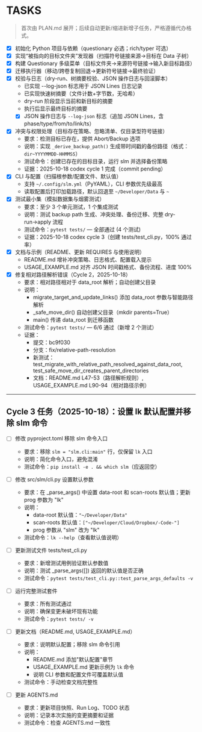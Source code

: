 # TASKS

> 首次由 PLAN.md 展开；后续自动更新/缩进新增子任务，严格遵循代办格式。

- [x] 初始化 Python 项目与依赖（questionary 必选；rich/typer 可选）
- [x] 实现“被指向的目标文件夹”发现器（扫描符号链接来源→目标在 Data 子树）
- [x] 构建 Questionary 多级菜单（目标文件夹→来源符号链接→输入新目标路径）
- [x] 迁移执行器（移动/跨卷复制回退→更新符号链接→最终验证）
- [x] 校验与日志（dry-run、树摘要校验、JSON 操作日志与回滚脚本）
  * 已实现 --log-json 标志用于 JSON Lines 日志记录
  * 已实现快速树摘要（文件计数+字节数，无哈希）
  * dry-run 阶段显示当前和新目标的摘要
  * 执行后显示最终目标的摘要
  - [x] JSON 操作日志与 `--log-json` 标志（追加 JSON Lines，含 phase/type/from/to/link/ts）
- [x] 冲突与权限处理（目标存在策略、忽略清单、仅目录型符号链接）
  * 要求：检测目标已存在，提供 Abort/Backup 选项
  * 说明：实现 `_derive_backup_path()` 生成带时间戳的备份路径（格式：`dir~YYYYMMDD-HHMMSS`）
  * 测试命令：创建已存在的目标目录，运行 slm 并选择备份策略
  * 证据：2025-10-18 codex cycle 1 完成（commit pending）
- [x] CLI 与配置（扫描根参数/配置文件、默认值）
  * 支持 `~/.config/slm.yml`（PyYAML），CLI 参数优先级最高
  * 读取配置后打印加载路径，默认回退至 `~/Developer/Data` 与 `~`
- [x] 测试最小集（模拟数据集与烟雾测试）
  * 要求：至少 3 个单元测试，1 个集成测试
  * 说明：测试 backup path 生成、冲突处理、备份迁移、完整 dry-run→apply 流程
  * 测试命令：`pytest tests/` — 全部通过 (4 个测试)
  * 证据：2025-10-18 codex cycle 3（创建 tests/test_cli.py，100% 通过率）
- [x] 文档与示例（README、更新 REQUIRES 与使用说明）
  * README.md 增补冲突策略、日志格式、配置载入提示
  * USAGE_EXAMPLE.md 对齐 JSON 时间戳格式、备份流程、进度 100%
- [x] 修复相对路径解析错误（Cycle 2，2025-10-18）
  * 要求：相对路径相对于 data_root 解析；自动创建父目录
  * 说明：
    - migrate_target_and_update_links() 添加 data_root 参数与智能路径解析
    - _safe_move_dir() 自动创建父目录（mkdir parents=True）
    - main() 传递 data_root 到迁移函数
  * 测试命令：`pytest tests/` — 6/6 通过（新增 2 个测试）
  * 证据：
    - 提交：bc9f030
    - 分支：fix/relative-path-resolution
    - 新测试：test_migrate_with_relative_path_resolved_against_data_root, test_safe_move_dir_creates_parent_directories
    - 文档：README.md L47-53（路径解析规则）, USAGE_EXAMPLE.md L90-94（相对路径示例）

---

## Cycle 3 任务（2025-10-18）：设置 lk 默认配置并移除 slm 命令

- [ ] 修改 pyproject.toml 移除 slm 命令入口
  * 要求：移除 `slm = "slm.cli:main"` 行，仅保留 `lk` 入口
  * 说明：简化命令入口，避免混淆
  * 测试命令：`pip install -e . && which slm`（应返回空）

- [ ] 修改 src/slm/cli.py 设置默认参数
  * 要求：在 _parse_args() 中设置 data-root 和 scan-roots 默认值；更新 prog 参数为 "lk"
  * 说明：
    - data-root 默认值：`"~/Developer/Data"`
    - scan-roots 默认值：`["~/Developer/Cloud/Dropbox/-Code-"]`
    - prog 参数从 "slm" 改为 "lk"
  * 测试命令：`lk --help`（查看默认值说明）

- [ ] 更新测试文件 tests/test_cli.py
  * 要求：新增测试用例验证默认参数值
  * 说明：测试 _parse_args([]) 返回的默认值是否正确
  * 测试命令：`pytest tests/test_cli.py::test_parse_args_defaults -v`

- [ ] 运行完整测试套件
  * 要求：所有测试通过
  * 说明：确保变更未破坏现有功能
  * 测试命令：`pytest tests/ -v`

- [ ] 更新文档（README.md, USAGE_EXAMPLE.md）
  * 要求：说明默认配置；移除 slm 命令引用
  * 说明：
    - README.md 添加"默认配置"章节
    - USAGE_EXAMPLE.md 更新示例为 `lk` 命令
    - 说明 CLI 参数和配置文件可覆盖默认值
  * 测试命令：手动检查文档完整性

- [ ] 更新 AGENTS.md
  * 要求：更新项目快照、Run Log、TODO 状态
  * 说明：记录本次实施的变更摘要和证据
  * 测试命令：检查 AGENTS.md 一致性
